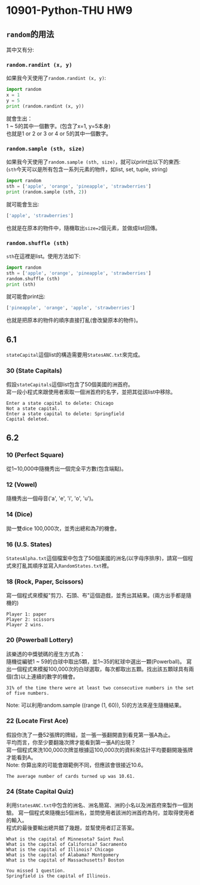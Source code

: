 # 10901-Python-THU HW9

## `random`的用法
其中又有分:
### `random.randint (x, y)`
如果我今天使用了`random.randint (x, y)`:
```python
import random
x = 1
y = 5
print (random.randint (x, y))
```

就會生出：  
1 ~ 5的其中一個數字。(包含了x=1, y=5本身)  
也就是1 or 2 or 3 or 4 or 5的其中一個數字。

### `random.sample (sth, size)`
如果我今天使用了`random.sample (sth, size)`，就可以print出以下的東西:  
(`sth`今天可以是所有包含一系列元素的物件，如list, set, tuple, string)
```python
import random
sth = ['apple', 'orange', 'pineapple', 'strawberries']
print (random.sample (sth, 2))
```
就可能會生出:
```python
['apple', 'strawberries']
```
也就是在原本的物件中，隨機取出`size=2`個元素，並做成list回傳。

### `random.shuffle (sth)`
`sth`在這裡是list。使用方法如下:
```python
import random
sth = ['apple', 'orange', 'pineapple', 'strawberries']
random.shuffle (sth)
print (sth)
```
就可能會print出:
```python
['pineapple', 'orange', 'apple', 'strawberries']

```
也就是把原本的物件的順序直接打亂(會改變原本的物件)。


## 6.1
`stateCapital`這個list的構造需要用`StatesANC.txt`來完成。
### 30 (State Capitals)
假設`stateCapitals`這個list包含了50個美國的洲首府。  
寫一段小程式來跟使用者索取一個洲首府的名字，並把其從該list中移除。
```
Enter a state capital to delete: Chicago
Not a state capital.
Enter a state capital to delete: Springfield
Capital deleted.
```


## 6.2  

### 10 (Perfect Square)
從1~10,000中隨機秀出一個完全平方數(包含端點)。


### 12 (Vowel)
隨機秀出一個母音('a', 'e', 'i', 'o', 'u')。


### 14 (Dice)
拋一雙dice 100,000次，並秀出總和為7的機會。

### 16 (U.S. States)
`StatesAlpha.txt`這個檔案中包含了50個美國的洲名(以字母序排序)，請寫一個程式來打亂其順序並寫入`RandomStates.txt`裡。

### 18 (Rock, Paper, Scissors)
寫一個程式來模擬"剪刀、石頭、布"這個遊戲，並秀出其結果。(兩方出手都是隨機的)
```
Player 1: paper
Player 2: scissors
Player 2 wins.
```

### 20 (Powerball Lottery)
該樂透的中獎號碼的産生方式為：  
隨機從編號1 ~ 59的白球中取出5顆，並1~35的紅球中選出一顆(Powerball)。
寫出一個程式來模擬100,000次的白球選取，每次都取出五顆。找出該五顆球具有兩個(含)以上連續的數字的機會。
```
31% of the time there were at least two consecutive numbers in the set of five numbers.
```
Note: 可以利用random.sample ((range (1, 60)), 5)的方法來産生隨機結果。

### 22 (Locate First Ace)
假設你洗了一疊52張牌的牌組，並一張一張翻開直到看見第一張A為止。  
平均而言，你至少要翻幾次牌才能看到第一張A的出現？  
寫一個程式來洗100,000次牌並根據這100,000次的資料來估計平均要翻開幾張牌才能看到A。  
Note: 你算出來的可能會跟範例不同，但應該會很接近10.6。
```
The average number of cards turned up was 10.61.
```
### 24 (State Capital Quiz)
利用`StatesANC.txt`中包含的洲名、洲名簡寫、洲的小名以及洲首府來製作一個測驗。
寫一個程式來隨機出5個洲名，並問使用者該洲的洲首府為何，並取得使用者的輸入。  
程式的最後要輸出總共錯了幾題，並幫使用者訂正答案。
```
What is the capital of Minnesota? Saint Paul
What is the capital of California? Sacramento
What is the capital of Illinois? Chicago
What is the capital of Alabama? Montgomery
What is the capital of Massachusetts? Boston

You missed 1 question.
Springfield is the capital of Illinois.
```
